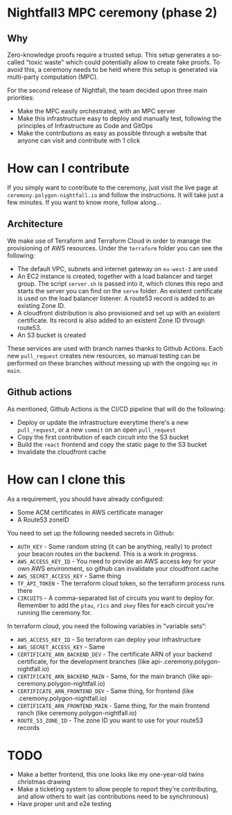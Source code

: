 # Nightfall3 MPC ceremony (phase 2)

## Why

Zero-knowledge proofs require a trusted setup. This setup generates a so-called "toxic waste" which
could potentially allow to create fake proofs. To avoid this, a ceremony needs to be held where this
setup is generated via multi-party computation (MPC).

For the second release of Nightfall, the team decided upon three main priorities:

- Make the MPC easily orchestrated, with an MPC server
- Make this infrastructure easy to deploy and manually test, following the principles of
  Infrastructure as Code and GitOps
- Make the contributions as easy as possible through a website that anyone can visit and contribute
  with 1 click

# How can I contribute

If you simply want to contribute to the ceremony, just visit the live page at
`ceremony.polygon-nightfall.io` and follow the instructions. It will take just a few minutes. If you
want to know more, follow along...

## Architecture

We make use of Terraform and Terraform Cloud in order to manage the provisioning of AWS resources.
Under the `terraform` folder you can see the following:

- The default VPC, subnets and internet gateway on `eu-west-3` are used
- An EC2 instance is created, together with a load balancer and target group. The script `server.sh`
  is passed into it, which clones this repo and starts the server you can find on the `serve`
  folder. An existent certificate is used on the load balancer listener. A route53 record is added
  to an existing Zone ID.
- A cloudfront distribution is also provisioned and set up with an existent certificate. Its record
  is also added to an existent Zone ID through route53.
- An S3 bucket is created

These services are used with branch names thanks to Github Actions. Each new `pull_request` creates
new resources, so manual testing can be performed on these branches without messing up with the
ongoing `mpc` in `main`.

## Github actions

As mentioned, Github Actions is the CI/CD pipeline that will do the following:

- Deploy or update the infrastructure everytime there's a new `pull_request`, or a new `commit` on
  an open `pull_request`
- Copy the first contribution of each circuit into the S3 bucket
- Build the `react` frontend and copy the static page to the S3 bucket
- Invalidate the cloudfront cache

# How can I clone this

As a requirement, you should have already configured:

- Some ACM certificates in AWS certificate manager
- A Route53 zoneID

You need to set up the following needed secrets in Github:

- `AUTH_KEY` - Some random string (it can be anything, really) to protect your beacon routes on the
  backend. This is a work in progress.
- `AWS_ACCESS_KEY_ID` - You need to provide an AWS access key for your own AWS environment, so
  github can invalidate your cloudfront cache
- `AWS_SECRET_ACCESS_KEY` - Same thing
- `TF_API_TOKEN` - The terraform cloud token, so the terraform process runs there
- `CIRCUITS` - A comma-separated list of circuits you want to deploy for. Remember to add the
  `ptau`, `r1cs` and `zkey` files for each circuit you're running the ceremony for.

In terraform cloud, you need the following variables in "variable sets":

- `AWS_ACCESS_KEY_ID` - So terraform can deploy your infrastructure
- `AWS_SECRET_ACCESS_KEY` - Same
- `CERTIFICATE_ARN_BACKEND_DEV` - The certificate ARN of your backend certificate, for the
  development branches (like api-<your-branch-name>.ceremony.polygon-nightfall.io)
- `CERTIFICATE_ARN_BACKEND_MAIN` - Same, for the main branch (like
  api-ceremony.polygon-nightfall.io)
- `CERTIFICATE_ARN_FRONTEND_DEV` - Same thing, for frontend (like
  <your-branch-name>.ceremony.polygon-nightfall.io)
- `CERTIFICATE_ARN_FRONTEND_MAIN` - Same thing, for the main frontend ranch (like
  ceremony.polygon-nightfall.io)
- `ROUTE_53_ZONE_ID` - The zone ID you want to use for your route53 records

# TODO

- Make a better frontend, this one looks like my one-year-old twins christmas drawing
- Make a ticketing system to allow people to report they're contributing, and allow others to wait
  (as contributions need to be synchronous)
- Have proper unit and e2e testing
